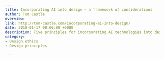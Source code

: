```yaml
---
title: Incorporating AI into design – a framework of considerations
author: Tom Castle
overview: 
link: http://tom-castle.com/incorporating-ai-into-design/
date: 2018-01-17 00:00:00 +0000
description: Five principles for incorporating AI technologies into design.
category:
- Design ethics
- Design principles

---
```


